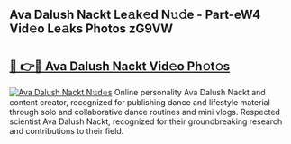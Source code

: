 ## Ava Dalush Nackt Le𝚊k𝚎d N𝚞𝚍e - Part-eW4 Vid𝚎o Le𝚊ks Photos zG9VW

# <h2><a href="http://fb7eosu.evod.top/?m=Ava+Dalush+Nackt">🔗 👉🔴 Ava Dalush Nackt Vid𝚎o Ph𝚘t𝚘s</a></h2>

[![Ava Dalush Nackt N𝚞d𝚎s](https://i.imgur.com/8V9OHl7.gif)](http://fb7eosu.evod.top/?m=Ava+Dalush+Nackt)
Online personality Ava Dalush Nackt and content creator, recognized for publishing dance and lifestyle material through solo and collaborative dance routines and mini vlogs. Respected scientist Ava Dalush Nackt, recognized for their groundbreaking research and contributions to their field. 
